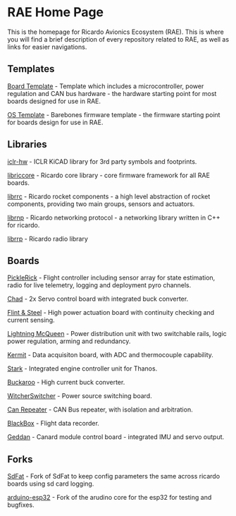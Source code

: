 # RAE Home Page
This is the homepage for Ricardo Avionics Ecosystem (RAE). This is where you will find a brief description of every repository related to RAE, as well as links for easier navigations.

## Templates

[Board Template](https://github.com/icl-rocketry/Ricardo-BoardTemplate) - Template which includes a microcontroller, power regulation and CAN bus hardware - the hardware starting point for most boards designed for use in RAE.

[OS Template](https://github.com/icl-rocketry/Ricardo-OS-Template) - Barebones firmware template - the firmware starting point for boards design for use in RAE.

## Libraries
[iclr-hw]() - ICLR KiCAD library for 3rd party symbols and footprints.

[libriccore](https://github.com/icl-rocketry/libriccore) - Ricardo core library - core firmware framework for all RAE boards.

[librrc](https://github.com/icl-rocketry/librrc) - Ricardo rocket components - a high level abstraction of rocket components, providing two main groups, sensors and actuators.

[librnp](https://github.com/icl-rocketry/librnp) - Ricardo networking protocol - a networking library written in C++ for ricardo.

[librrp](https://github.com/icl-rocketry/librrp) - Ricardo radio library

## Boards
[PickleRick](https://github.com/icl-rocketry/Ricardo-PickleRick) - Flight controller including sensor array for state estimation, radio for live telemetry, logging and deployment pyro channels.

[Chad](https://github.com/icl-rocketry/Ricardo-Chad) - 2x Servo control board with integrated buck converter.

[Flint & Steel](https://github.com/icl-rocketry/Ricardo-FlintandSteel) - High power actuation board with continuity checking and current sensing.

[Lightning McQueen](https://github.com/icl-rocketry/Ricardo-LightningMcQueen) - Power distribution unit with two switchable rails, logic power regulation, arming and redundancy.

[Kermit](https://github.com/icl-rocketry/Ricardo-Kermit) - Data acquisiton board, with ADC and thermocouple capability.

[Stark](https://github.com/icl-rocketry/Ricardo-Stark) - Integrated engine controller unit for Thanos.

[Buckaroo](https://github.com/icl-rocketry/Ricardo-Buckaroo) - High current buck converter.

[WitcherSwitcher](https://github.com/icl-rocketry/Ricardo-WitcherSwitcher) - Power source switching board.

[Can Repeater](https://github.com/icl-rocketry/Ricardo-CANRepeater) - CAN Bus repeater, with isolation and arbitration.

[BlackBox]() - Flight data recorder.

[Geddan](https://github.com/icl-rocketry/Ricardo-Canardboard) - Canard module control board - integrated IMU and servo output.


## Forks

[SdFat](https://github.com/icl-rocketry/SdFat) - Fork of SdFat to keep config parameters the same across ricardo boards using sd card logging.

[arduino-esp32](https://github.com/icl-rocketry/arduino-esp32) - Fork of the arudino core for the esp32 for testing and bugfixes.
